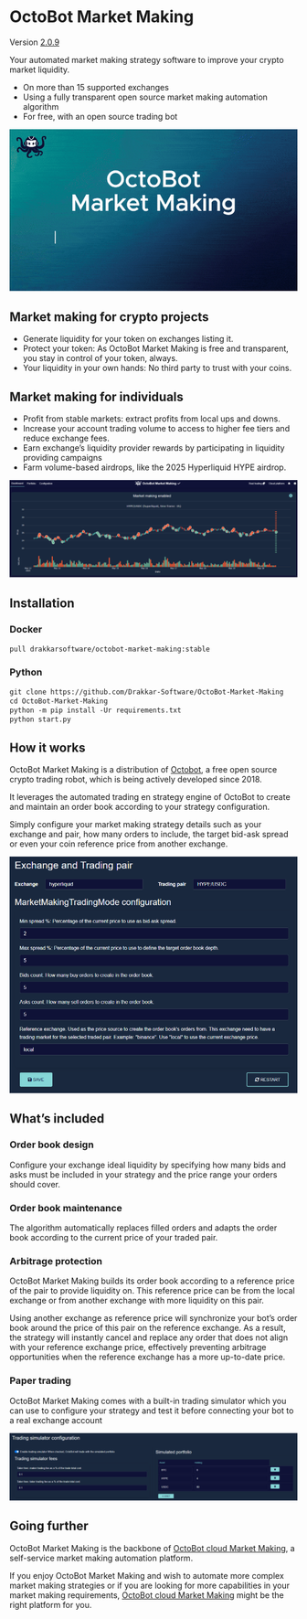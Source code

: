 # OctoBot Market Making

Version [2.0.9](https://github.com/Drakkar-Software/OctoBot-Market-Making/blob/master/CHANGELOG.md)

Your automated market making strategy software to improve your crypto market liquidity.

- On more than 15 supported exchanges
- Using a fully transparent open source market making automation algorithm
- For free, with an open source trading bot

![octobot market making preview](https://raw.githubusercontent.com/Drakkar-Software/OctoBot-Market-Making/master/docs/octobot-market-making-preview.gif)

## Market making for crypto projects

- Generate liquidity for your token on exchanges listing it.
- Protect your token: As OctoBot Market Making is free and transparent, you stay in control of your token, always.
- Your liquidity in your own hands: No third party to trust with your coins.

## Market making for individuals

- Profit from stable markets: extract profits from local ups and downs.
- Increase your account trading volume to access to higher fee tiers and reduce exchange fees.
- Earn exchange’s liquidity provider rewards by participating in liquidity providing campaigns
- Farm volume-based airdrops, like the 2025 Hyperliquid HYPE airdrop.

![octobot market making dashboard with buy and sell orders](https://raw.githubusercontent.com/Drakkar-Software/OctoBot-Market-Making/master/docs/octobot-market-making-dashboard-with-buy-and-sell-orders.png)

## Installation

### Docker

```shell
pull drakkarsoftware/octobot-market-making:stable
```

### Python

```shell
git clone https://github.com/Drakkar-Software/OctoBot-Market-Making
cd OctoBot-Market-Making
python -m pip install -Ur requirements.txt
python start.py
```

## How it works

OctoBot Market Making is a distribution of [Octobot](https://github.com/Drakkar-Software/OctoBot), a free open source crypto trading robot, which is being actively developed since 2018.

It leverages the automated trading en strategy engine of OctoBot to create and maintain an order book according to your strategy configuration.

Simply configure your market making strategy details such as your exchange and pair, how many orders to include, the target bid-ask spread or even your coin reference price from another exchange.

![octobot market making strategy configuration](https://raw.githubusercontent.com/Drakkar-Software/OctoBot-Market-Making/master/docs/octobot-market-making-strategy-configuration.png)

## What’s included

### Order book design

Configure your exchange ideal liquidity by specifying how many bids and asks must be included in your strategy and the price range your orders should cover.

### Order book maintenance

The algorithm automatically replaces filled orders and adapts the order book according to the current price of your traded pair.

### Arbitrage protection

OctoBot Market Making builds its order book according to a reference price of the pair to provide liquidity on. This reference price can be from the local exchange or from another exchange with more liquidity on this pair.

Using another exchange as reference price will synchronize your bot’s order book around the price of this pair on the reference exchange. As a result, the strategy will instantly cancel and replace any order that does not align with your reference exchange price, effectively preventing arbitrage opportunities when the reference exchange has a more up-to-date price.

### Paper trading

OctoBot Market Making comes with a built-in trading simulator which you can use to configure your strategy and test it before connecting your bot to a real exchange account

![octobot market making paper trading configuration](https://raw.githubusercontent.com/Drakkar-Software/OctoBot-Market-Making/master/docs/octobot-market-making-paper-trading-configuration.png)

## Going further

OctoBot Market Making is the backbone of [OctoBot cloud Market Making](https://market-making.octobot.cloud/?utm_source=github&utm_medium=dk&utm_campaign=regular_open_source_content&utm_content=going_further_1), a self-service market making automation platform. 

If you enjoy OctoBot Market Making and wish to automate more complex market making strategies or if you are looking for more capabilities in your market making requirements, [OctoBot cloud Market Making](https://market-making.octobot.cloud/?utm_source=github&utm_medium=dk&utm_campaign=regular_open_source_content&utm_content=going_further_2) might be the right platform for you.